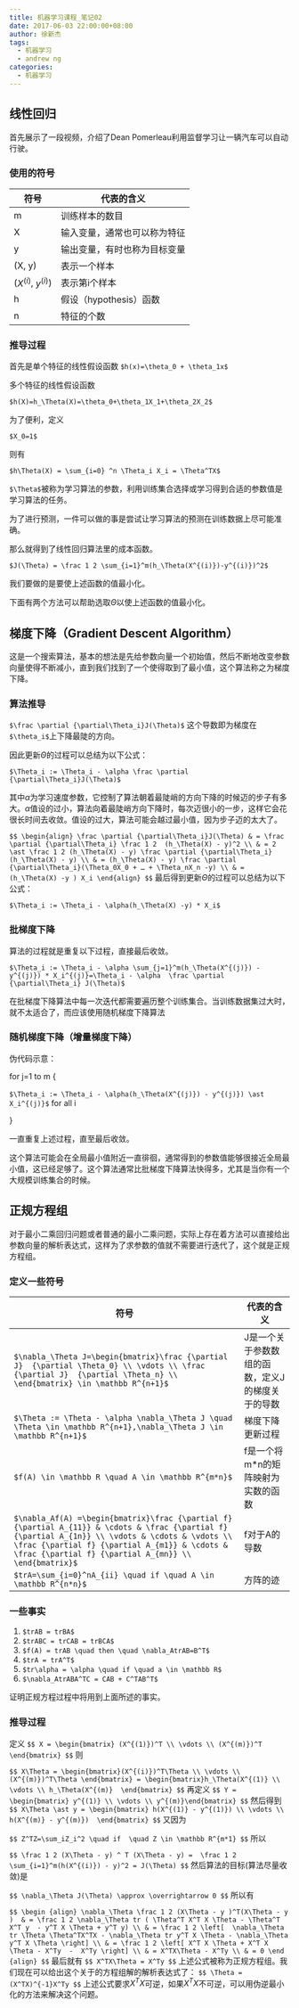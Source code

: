 ```yaml
---
title: 机器学习课程_笔记02
date: 2017-06-03 22:00:00+08:00
author: 徐新杰
tags:
  - 机器学习
  - andrew ng
categories:
  - 机器学习
---
```


## 线性回归

首先展示了一段视频，介绍了Dean Pomerleau利用监督学习让一辆汽车可以自动行驶。

### 使用的符号

| 符号                     | 代表的含义            |
| ---------------------- | ---------------- |
| m                      | 训练样本的数目          |
| X                      | 输入变量，通常也可以称为特征   |
| y                      | 输出变量，有时也称为目标变量   |
| (X, y)                 | 表示一个样本           |
| ($X^{(i)}$, $y^{(i)}$) | 表示第i个样本          |
| h                      | 假设（hypothesis）函数 |
| n                      | 特征的个数            |

### 推导过程

首先是单个特征的线性假设函数
`$h(x)=\theta_0 + \theta_1x$`

多个特征的线性假设函数

`$h(X)=h_\Theta(X)=\theta_0+\theta_1X_1+\theta_2X_2$`

为了便利，定义

`$X_0=1$`

则有

`$h\Theta(X) = \sum_{i=0} ^n \Theta_i X_i = \Theta^TX$`

`$\Theta$`被称为学习算法的参数，利用训练集合选择或学习得到合适的参数值是学习算法的任务。

为了进行预测，一件可以做的事是尝试让学习算法的预测在训练数据上尽可能准确。

那么就得到了线性回归算法里的成本函数。

`$J(\Theta) = \frac 1 2 \sum_{i=1}^m(h_\Theta(X^{(i)})-y^{(i)})^2$`

我们要做的是要使上述函数的值最小化。

下面有两个方法可以帮助选取$\Theta$以使上述函数的值最小化。

## 梯度下降（Gradient Descent Algorithm）

这是一个搜索算法，基本的想法是先给参数向量一个初始值，然后不断地改变参数向量使得不断减小，直到我们找到了一个使得取到了最小值，这个算法称之为梯度下降。

### 算法推导

`$\frac \partial {\partial\Theta_i}J(\Theta)$` 这个导数即为梯度在`$\theta_i$`上下降最陡的方向。

因此更新$\Theta$的过程可以总结为以下公式：

`$\Theta_i := \Theta_i - \alpha \frac \partial {\partial\Theta_i}J(\Theta)$`

其中$\alpha$为学习速度参数，它控制了算法朝着最陡峭的方向下降的时候迈的步子有多大。$\alpha$值设的过小，算法向着最陡峭方向下降时，每次迈很小的一步，这样它会花很长时间去收敛。值设的过大，算法可能会越过最小值，因为步子迈的太大了。

`$$
\begin{align}
 \frac \partial {\partial\Theta_i}J(\Theta) & = \frac \partial {\partial\Theta_i} \frac 1 2  (h_\Theta(X) - y)^2 \\
& = 2 \ast \frac 1 2 (h_\Theta(X) - y) \frac \partial {\partial\Theta_i}(h_\Theta(X) - y) \\
& = (h_\Theta(X) - y) \frac \partial {\partial\Theta_i}(\Theta_0X_0 + … + \Theta_nX_n -y) \\
& = (h_\Theta(X) -y ) X_i
\end{align}
$$`
最后得到更新$\Theta$的过程可以总结为以下公式：

`$\Theta_i := \Theta_i - \alpha(h_\Theta(X) -y) * X_i$`

### 批梯度下降

算法的过程就是重复以下过程，直接最后收敛。

`$\Theta_i := \Theta_i - \alpha \sum_{j=1}^m(h_\Theta(X^{(j)}) -y^{(j)}) * X_i^{(j)}=\Theta_i - \alpha  \frac \partial {\partial\Theta_i} J(\Theta)$`

在批梯度下降算法中每一次迭代都需要遍历整个训练集合。当训练数据集过大时，就不太适合了，而应该使用随机梯度下降算法

### 随机梯度下降（增量梯度下降）

伪代码示意：

for j=1 to m {

​	`$\Theta_i := \Theta_i - \alpha(h_\Theta(X^{(j)}) - y^{(j)}) \ast X_i^{(j)}$`  for all i

}

一直重复上述过程，直至最后收敛。

这个算法可能会在全局最小值附近一直徘徊，通常得到的参数值能够很接近全局最小值，这已经足够了。这个算法通常比批梯度下降算法快得多，尤其是当你有一个大规模训练集合的时候。

## 正规方程组

对于最小二乘回归问题或者普通的最小二乘问题，实际上存在着方法可以直接给出参数向量的解析表达式，这样为了求参数的值就不需要进行迭代了，这个就是正规方程组。

### 定义一些符号

| 符号                                       | 代表的含义                     |
| ---------------------------------------- | ------------------------- |
| `$\nabla_\Theta J=\begin{bmatrix}\frac {\partial J}  {\partial \Theta_0} \\ \vdots \\ \frac {\partial J}  {\partial \Theta_n} \\ \end{bmatrix} \in \mathbb R^{n+1}$` | J是一个关于参数数组的函数，定义J的梯度关于的导数 |
| `$\Theta := \Theta - \alpha \nabla_\Theta J \quad \Theta \in \mathbb R^{n+1},\nabla_\Theta J \in \mathbb R^{n+1}$` | 梯度下降更新过程                  |
| `$f(A) \in \mathbb R \quad A \in \mathbb R^{m*n}$` | f是一个将m*n的矩阵映射为实数的函数       |
| `$\nabla_Af(A) =\begin{bmatrix}\frac {\partial f} {\partial A_{11}} & \cdots & \frac {\partial f} {\partial A_{1n}} \\ \vdots & \cdots & \vdots \\ \frac {\partial f} {\partial A_{m1}} & \cdots & \frac {\partial f} {\partial A_{mn}} \\ \end{bmatrix}$` | f对于A的导数                   |
| `$trA=\sum_{i=0}^nA_{ii} \quad if \quad A \in \mathbb R^{n*n}$` | 方阵的迹                      |

### 一些事实

1. `$trAB = trBA$`
2. `$trABC = trCAB = trBCA$`
3. `$f(A) = trAB \quad then \quad \nabla_AtrAB=B^T$`
4. `$trA = trA^T$`
5. `$tr\alpha = \alpha \quad if \quad a \in \mathbb R$`
6. `$\nabla_AtrABA^TC = CAB + C^TAB^T$`

证明正规方程过程中将用到上面所述的事实。

### 推导过程

定义
`$$
X = \begin{bmatrix} (X^{(1)})^T \\ \vdots \\ (X^{(m)})^T \end{bmatrix}
$$`
则

`$$
X\Theta = \begin{bmatrix}(X^{(i)})^T\Theta \\ \vdots \\ (X^{(m)})^T\Theta \end{bmatrix} = \begin{bmatrix}h_\Theta(X^{(1)} \\ \vdots \\ h_\Theta(X^{(m)}  \end{bmatrix}
$$`
再定义
`$$
Y = \begin{bmatrix} y^{(1)} \\ \vdots \\ y^{(m)}\end{bmatrix}
$$`
然后得到
`$$
X\Theta \ast y = \begin{bmatrix} h(X^{(1)} - y^{(1)}) \\ \vdots \\ h(X^{(m)} - y^{(m)})  \end{bmatrix}
$$`
又因为

`$$
Z^TZ=\sum_iZ_i^2 \quad if  \quad Z \in \mathbb R^{m*1}
$$`
所以

`$$
\frac 1 2 (X\Theta - y) ^ T (X\Theta - y) =  \frac 1 2 \sum_{i=1}^m(h(X^{(i)}) - y)^2 = J(\Theta)
$$`
然后算法的目标(算法尽量收敛)是

`$$
\nabla_\Theta J(\Theta) \approx \overrightarrow 0
$$`
所以有

`$$
\begin {align}
\nabla_\Theta \frac 1 2 (X\Theta - y )^T(X\Theta - y )  & = \frac 1 2 \nabla_\Theta tr ( \Theta^T X^T X \Theta - \Theta^T X^T y  - y^T X \Theta + y^T y) \\
& = \frac 1 2 \left[  \nabla_\Theta tr \Theta \Theta^TX^TX - \nabla_\Theta tr y^T X \Theta - \nabla_\Theta y^T X \Theta \right] \\
& = \frac 1 2 \left[ X^T X \Theta + X^T X \Theta - X^Ty  -  X^Ty \right] \\
& = X^TX\Theta - X^Ty \\
& = 0
\end {align}
$$`
最后就有
`$$
X^TX\Theta = X^Ty
$$`
上述公式被称为正规方程组。我们现在可以给出这个关于的方程组解的解析表达式了：
`$$
\Theta = (X^TX)^{-1}X^Ty
$$`
上述公式要求$X^TX$可逆，如果$X^TX$不可逆，可以用伪逆最小化的方法来解决这个问题。
